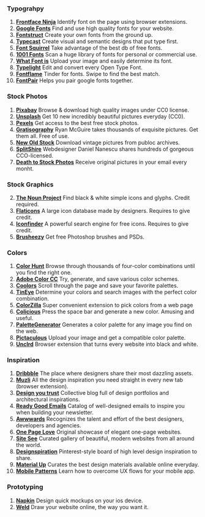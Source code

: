### Typograhpy

1. **[Frontface Ninja](http://fontface.ninja)** Identify font on the page using browser extensions.
2. **[Google Fonts](https://fonts.google.com)** Find and use high quality fonts for your website.
4. **[Fontstruct](http://fontstruct.com)** Create your own fonts from the ground up. 
5. **[Typecast](https://typecast.com)** Create visual and semantic designs that put type first.
6. **[Font Squirrel](https://fontsquirrel.com)** Take advantage of the best db of free fonts.
7. **[1001 Fonts](http://www.1001fonts.com)** Scan a huge library of fonts for personal or commercial use.
8. **[What Font is](http://www.whatfontis.com)** Upload your image and easily determine its font.
9. **[Typelight](http://www.cr8software.net/typelight.html)** Edit and convert every Open Type Font.
10. **[Fontflame](http://fontflame.com)** Tinder for fonts. Swipe to find the best match.
11. **[FontPair](http://fontpair.co)** Helps you pair google fonts together.

### Stock Photos
1. **[Pixabay](https://pixabay.com)** Browse & download high quality images under CC0 license.
2. **[Unsplash](https://unsplash.com/)** Get 10 new incredibly beautiful pictures everyday (CC0).
4. **[Pexels](https://pexels.com)** Get access to the best free stock photos.
5. **[Gratisography](http://www.gratisography.com/)** Ryan McGuire takes thousands of exquisite pictures. Get them all. Free of use.
6. **[New Old Stock](http://nos.twnsnd.co/)** Download vintage pictures from publoc archives.
7. **[SplitShire](http://www.splitshire.com/)** Webdesigner Daniel Nanescu shares hundreds of gorgeous CCO-licensed.
8. **[Death to Stock Photos](http://deathtothestockphoto.com/)** Receive original pictures in your email every monht.

### Stock Graphics
2. **[The Noun Project](https://thenounproject.com/)** Find black & white simple icons and glyphs. Credit required.
3. **[Flaticons](http://www.flaticon.com/)** A large icon database made by designers. Requires to give credit.
4. **[Iconfinder](https://www.iconfinder.com/)** A powerful search engine for free icons. Requires to give credit.
5. **[Brusheezy](https://www.brusheezy.com/)** Get free Photoshop brushes and PSDs.

### Colors
1. **[Color Hunt](http://colorhunt.co/)** Browse through thousands of four-color combinations until you find the right one.
2. **[Adobe Color CC](https://color.adobe.com)** Try, generate, and save various color schemes.
3. **[Coolors](https://coolors.co)** Scroll through the page and save your favorite palettes.
4. **[TinEye](http://labs.tineye.com/)** Determine your colors and search images with the perfect color combination.
5. **[ColorZilla](http://www.colorzilla.com/)** Super convenient extension to pick colors from a web page
6. **[Colicious](http://colicious.ga/)** Press the space bar and generate a new color. Amusing and useful.
7. **[PaletteGenerator](http://palettegenerator.com/)** Generates a color palette for any image you find on the web.
8. **[Pictaculous](http://www.pictaculous.com/)** Upload your image and get a compatible color palette.
9. **[Unclrd](http://www.unclrd.com/)** Browser extension that turns every website
into black and white.

### Inspiration
1. **[Dribbble](https://dribbble.com/)** The place where designers share their most dazzling assets.
2. **[Muzli](https://muz.li/)** All the design inspiration you need straight in every new tab (browser extension).
3. **[Design you trust](http://designyoutrust.com/)** Collective blog full of design portfolios and architectural inspirations.
4. **[Ready Good Emails](http://reallygoodemails.com/)** Catalog of well-designed emails to inspire you when building your newsletter.
5. **[Awwwards](http://www.awwwards.com/)** Recognizes the talent and effort of the best designers, developers and agencies.
6. **[One Page Love](https://onepagelove.com/)** Original showcase of elegant one-page websites.
7. **[Site See](https://sitesee.co/)** Curated gallery of beautiful, modern websites from all around the world.
8. **[Designspiration](http://designspiration.net/)** Pinterest-style board of high level design inspiration to share.
9. **[Material Up](https://material.uplabs.com/)** Curates the best design materials available online everyday.
10. **[Mobile Patterns](http://www.mobile-patterns.com/)** Learn how to overcome UX flows for your mobile app.

### Prototyping
1. **[Napkin](http://www.designwithnapkin.com/)** Design quick mockups on your ios device.
2. **[Weld](https://www.weld.io/)** Draw your website online, the way you want it.
